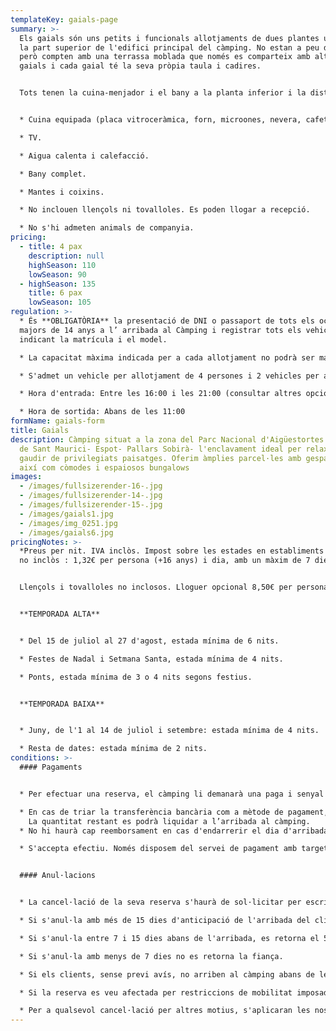 ```yaml
---
templateKey: gaials-page
summary: >-
  Els gaials són uns petits i funcionals allotjaments de dues plantes ubicats a
  la part superior de l'edifici principal del càmping. No estan a peu de carrer,
  però compten amb una terrassa moblada que només es comparteix amb altres
  gaials i cada gaial té la seva pròpia taula i cadires.


  Tots tenen la cuina-menjador i el bany a la planta inferior i la distribució de les habitacions varia segons el gaial. Les habitacions són sota teulada; els de 4 persones tenen dues habitacions i els de 6 persones en tenen 3.


  * Cuina equipada (placa vitroceràmica, forn, microones, nevera, cafetera, parament, vaixella...)

  * TV.

  * Aigua calenta i calefacció.

  * Bany complet.

  * Mantes i coixins.

  * No inclouen llençols ni tovalloles. Es poden llogar a recepció.

  * No s'hi admeten animals de companyia.
pricing:
  - title: 4 pax
    description: null
    highSeason: 110
    lowSeason: 90
  - highSeason: 135
    title: 6 pax
    lowSeason: 105
regulation: >-
  * És **OBLIGATÒRIA** la presentació de DNI o passaport de tots els ocupants
  majors de 14 anys a l’ arribada al Càmping i registrar tots els vehicles,
  indicant la matrícula i el model.

  * La capacitat màxima indicada per a cada allotjament no podrà ser mai superada sense autorització.

  * S'admet un vehicle per allotjament de 4 persones i 2 vehicles per allotjament de 6 persones inclosos en el preu. Tot vehicle suplementari haurà de ser registrat i abonat segons tarifa en vigor.

  * Hora d'entrada: Entre les 16:00 i les 21:00 (consultar altres opcions).

  * Hora de sortida: Abans de les 11:00
formName: gaials-form
title: Gaials
description: Càmping situat a la zona del Parc Nacional d'Aigüestortes i Estany
  de Sant Maurici- Espot- Pallars Sobirà- l'enclavament ideal per relaxar-se i
  gaudir de privilegiats paisatges. Oferim àmplies parcel·les amb gespa i ombra,
  així com còmodes i espaiosos bungalows
images:
  - /images/fullsizerender-16-.jpg
  - /images/fullsizerender-14-.jpg
  - /images/fullsizerender-15-.jpg
  - /images/gaials1.jpg
  - /images/img_0251.jpg
  - /images/gaials6.jpg
pricingNotes: >-
  *Preus per nit. IVA inclòs. Impost sobre les estades en establiments turístics
  no inclòs : 1,32€ per persona (+16 anys) i dia, amb un màxim de 7 dies.* 


  Llençols i tovalloles no inclosos. Lloguer opcional 8,50€ per persona i estada.


  **TEMPORADA ALTA**


  * Del 15 de juliol al 27 d'agost, estada mínima de 6 nits.

  * Festes de Nadal i Setmana Santa, estada mínima de 4 nits.

  * Ponts, estada mínima de 3 o 4 nits segons festius.


  **TEMPORADA BAIXA**


  * Juny, de l'1 al 14 de juliol i setembre: estada mínima de 4 nits.

  * Resta de dates: estada mínima de 2 nits.
conditions: >-
  #### Pagaments


  * Per efectuar una reserva, el càmping li demanarà una paga i senyal que, depenent de la temporada, pot arribar a ser del 40% sobre el total de l'estada.

  * En cas de triar la transferència bancària com a mètode de pagament, caldrà abonar els imports corresponents en un termini màxim de 3 dies naturals a partir de la data de la sol·licitud. La transferència s’haurà de realitzar al compte bancari que es facilitarà en el moment de formalitzar la reserva.
    La quantitat restant es podrà liquidar a l’arribada al càmping.
  * No hi haurà cap reemborsament en cas d'endarrerir el dia d'arribada o anticipar el dia de sortida.

  * S'accepta efectiu. Només disposem del servei de pagament amb targeta durant els mesos de Juliol i Agost. Existeix també la possibilitat de realitzar una transferència bancària .


  #### Anul·lacions


  * La cancel·lació de la seva reserva s'haurà de sol·licitar per escrit mitjançant correu electrònic a *[info@campinglamola.com](mailto:info@campinglamola.com)*

  * Si s'anul·la amb més de 15 dies d'anticipació de l'arribada del client, es retorna el 90% de la fiança.

  * Si s'anul·la entre 7 i 15 dies abans de l'arribada, es retorna el 50% de la fiança.

  * Si s'anul·la amb menys de 7 dies no es retorna la fiança.

  * Si els clients, sense previ avís, no arriben al càmping abans de les 22.00 h. del dia d'arribada, s'entendrà cancel·lada la reserva.

  * Si la reserva es veu afectada per restriccions de mobilitat imposades pel Govern, es reemborsarà del 100% del dipòsit entregat. 

  * Per a qualsevol cancel·lació per altres motius, s'aplicaran les nostres Condicions Generals d'anul·lació.
---
```

